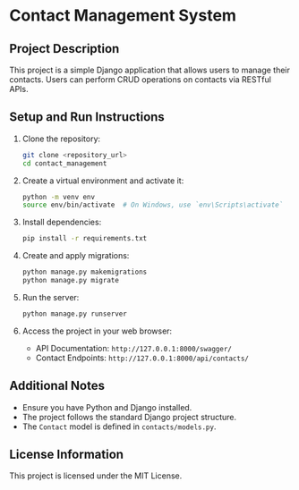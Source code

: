 # Contact Management System

## Project Description
This project is a simple Django application that allows users to manage their contacts. Users can perform CRUD operations on contacts via RESTful APIs.

## Setup and Run Instructions

1. Clone the repository:
    ```bash
    git clone <repository_url>
    cd contact_management
    ```

2. Create a virtual environment and activate it:
    ```bash
    python -m venv env
    source env/bin/activate  # On Windows, use `env\Scripts\activate`
    ```

3. Install dependencies:
    ```bash
    pip install -r requirements.txt
    ```

4. Create and apply migrations:
    ```bash
    python manage.py makemigrations
    python manage.py migrate
    ```

5. Run the server:
    ```bash
    python manage.py runserver
    ```

6. Access the project in your web browser:
    - API Documentation: `http://127.0.0.1:8000/swagger/`
    - Contact Endpoints: `http://127.0.0.1:8000/api/contacts/`

## Additional Notes
- Ensure you have Python and Django installed.
- The project follows the standard Django project structure.
- The `Contact` model is defined in `contacts/models.py`.

## License Information
This project is licensed under the MIT License.
